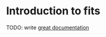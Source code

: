 # Introduction to fits

TODO: write [great documentation](http://jacobian.org/writing/what-to-write/)
